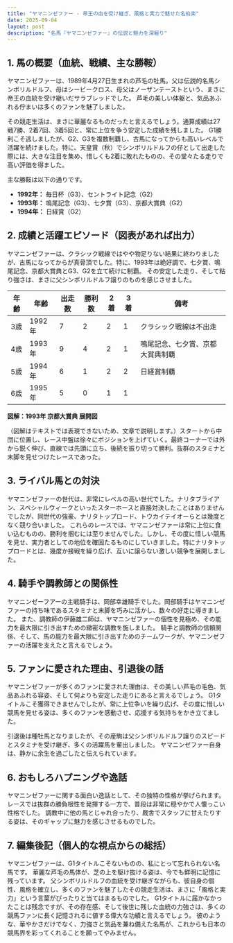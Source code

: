 ```yaml
---
title: "ヤマニンゼファー - 帝王の血を受け継ぎ、風格と実力で魅せた名伯楽"
date: 2025-09-04
layout: post
description: "名馬『ヤマニンゼファー』の伝説と魅力を深堀り"
---
```


## 1. 馬の概要（血統、戦績、主な勝鞍）

ヤマニンゼファーは、1989年4月27日生まれの芦毛の牡馬。父は伝説的名馬シンボリルドルフ、母はシービークロス、母父はノーザンテーストという、まさに帝王の血統を受け継いだサラブレッドでした。  芦毛の美しい体躯と、気品あふれる佇まいは多くのファンを魅了しました。

その競走生活は、まさに華麗なるものだったと言えるでしょう。通算成績は27戦7勝、2着7回、3着5回と、常に上位を争う安定した成績を残しました。  G1勝利こそ逃しましたが、G2、G3を複数制覇し、古馬になってからも高いレベルで活躍を続けました。特に、天皇賞（秋）でシンボリルドルフの仔として出走した際には、大きな注目を集め、惜しくも2着に敗れたものの、その堂々たる走りで高い評価を得ました。

主な勝鞍は以下の通りです。

* **1992年：**  毎日杯（G3）、セントライト記念（G2）
* **1993年：**  鳴尾記念（G3）、七夕賞（G3）、京都大賞典（G2）
* **1994年：**  日経賞（G2）


## 2. 成績と活躍エピソード（図表があれば出力）

ヤマニンゼファーは、クラシック戦線ではやや物足りない結果に終わりましたが、古馬になってからが真骨頂でした。特に、1993年は絶好調で、七夕賞、鳴尾記念、京都大賞典とG3、G2を立て続けに制覇。  その安定した走り、そして粘り強さは、まさに父シンボリルドルフ譲りのものを感じさせました。

| 年齢 | 年齢 | 出走数 | 勝利数 | 2着 | 3着 | 備考 |
|---|---|---|---|---|---|---|
| 3歳 | 1992年 | 7 | 2 | 2 | 1 | クラシック戦線は不出走 |
| 4歳 | 1993年 | 9 | 4 | 2 | 1 | 鳴尾記念、七夕賞、京都大賞典制覇 |
| 5歳 | 1994年 | 6 | 1 | 2 | 2 | 日経賞制覇 |
| 6歳 | 1995年 | 5 | 0 | 1 | 1 |  |


**図解：1993年 京都大賞典 展開図**

（図解はテキストでは表現できないため、文章で説明します。）スタートから中団に位置し、レース中盤は徐々にポジションを上げていく。最終コーナーでは外から鋭く伸び、直線では先頭に立ち、後続を振り切って勝利。抜群のスタミナと末脚を見せつけたレースであった。


## 3. ライバル馬との対決

ヤマニンゼファーの世代は、非常にレベルの高い世代でした。ナリタブライアン、スペシャルウィークといったスターホースと直接対決したことはありませんでしたが、同世代の強豪、ナリタトップロード、トウカイテイオーらとは幾度となく競り合いました。  これらのレースでは、ヤマニンゼファーは常に上位に食い込むものの、勝利を掴むには至りませんでした。しかし、その度に惜しい競馬を見せ、実力者としての地位を確固たるものにしていきました。特にナリタトップロードとは、幾度か接戦を繰り広げ、互いに譲らない激しい競争を展開しました。


## 4. 騎手や調教師との関係性

ヤマニンゼーフアーの主戦騎手は、岡部幸雄騎手でした。岡部騎手はヤマニンゼファーの持ち味であるスタミナと末脚を巧みに活かし、数々の好走に導きました。  また、調教師の伊藤雄二師は、ヤマニンゼファーの個性を見極め、その能力を最大限に引き出すための緻密な調教を施しました。  騎手と調教師の信頼関係、そして、馬の能力を最大限に引き出すためのチームワークが、ヤマニンゼファーの活躍を支えたと言えるでしょう。


## 5. ファンに愛された理由、引退後の話

ヤマニンゼファーが多くのファンに愛された理由は、その美しい芦毛の毛色、気品あふれる容姿、そして何よりも安定した走りにあると言えるでしょう。  G1タイトルこそ獲得できませんでしたが、常に上位争いを繰り広げ、その度に惜しい競馬を見せる姿は、多くのファンを感動させ、応援する気持ちをかき立てました。

引退後は種牡馬となりましたが、その産駒は父シンボリルドルフ譲りのスピードとスタミナを受け継ぎ、多くの活躍馬を輩出しました。  ヤマニンゼファー自身は、静かに余生を過ごしたと伝えられています。


## 6. おもしろハプニングや逸話

ヤマニンゼファーに関する面白い逸話として、その独特の性格が挙げられます。  レースでは抜群の勝負根性を発揮する一方で、普段は非常に穏やかで人懐っこい性格でした。  調教中に他の馬とじゃれ合ったり、厩舎でスタッフに甘えたりする姿は、そのギャップに魅力を感じさせるものでした。


## 7. 編集後記（個人的な視点からの総括）

ヤマニンゼファーは、G1タイトルこそないものの、私にとって忘れられない名馬です。  華麗な芦毛の馬体が、芝の上を駆け抜ける姿は、今でも鮮明に記憶に残っています。  父シンボリルドルフの血統を受け継ぎながらも、彼自身の個性、風格を確立し、多くのファンを魅了したその競走生活は、まさに「風格と実力」という言葉がぴったりと当てはまるものでした。  G1タイトルに届かなかったことは残念ですが、その存在感、そして後世に残した血統の力強さは、多くの競馬ファンに長く記憶されるに値する偉大な功績と言えるでしょう。  彼のような、華やかさだけでなく、力強さと気品を兼ね備えた名馬が、これからも日本の競馬界を彩ってくれることを願ってやみません。

